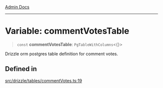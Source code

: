 [Admin Docs](/)

***

# Variable: commentVotesTable

> `const` **commentVotesTable**: `PgTableWithColumns`\<\{\}\>

Drizzle orm postgres table definition for comment votes.

## Defined in

[src/drizzle/tables/commentVotes.ts:19](https://github.com/NishantSinghhhhh/talawa-api/blob/05ae6a4794762096d917a90a3af0db22b7c47392/src/drizzle/tables/commentVotes.ts#L19)

